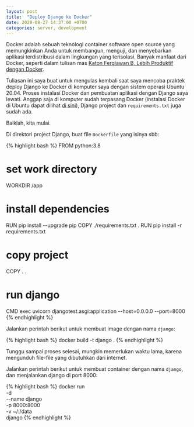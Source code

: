 ```yaml
---
layout: post
title:  "Deploy Django ke Docker"
date: 2020-08-27 14:37:00 +0700
categories: server, development
---
```


Docker adalah sebuah teknologi container software open source yang memungkinkan Anda untuk membangun, menguji, dan menyebarkan aplikasi terdistribusi dalam lingkungan yang terisolasi. Banyak manfaat dari Docker, seperti dalam tulisan mas [Katon Fergiawan B, Lebih Produktif dengan Docker](https://medium.com/@katonfergie/lebih-produktif-dengan-docker-c49b9d6ded8b).

Tuliasan ini saya buat untuk mengulas kembali saat saya mencoba praktek deploy Django ke Docker di komputer saya dengan sistem operasi Ubuntu 20.04. Proses instalasi Docker dan pembuatan aplikasi dengan Django saya lewati. Anggap saja di komputer sudah terpasang Docker (instalasi Docker di Ubuntu dapat dilihat [di sini](https://docs.docker.com/engine/install/ubuntu/)), Django project dan `requirements.txt` juga sudah ada.

Baiklah, kita mulai.

Di direktori project Django, buat file `Dockerfile` yang isinya sbb:

{% highlight bash %}
FROM python:3.8

# set work directory
WORKDIR /app

# install dependencies
RUN pip install --upgrade pip
COPY ./requirements.txt .
RUN pip install -r requirements.txt

# copy project
COPY . .

# run django
CMD exec uvicorn djangotest.asgi:application --host=0.0.0.0 --port=8000
{% endhighlight %}

Jalankan perintah berikut untuk membuat image dengan nama `django`:

{% highlight bash %}
docker build -t django .
{% endhighlight %}

Tunggu sampai proses selesai, mungkin memerlukan waktu lama, karena mengunduh file-file yang dibutuhkan dari internet.

Jalankan perintah berikut untuk membuat container dengan nama `django`, dan menjalankan django di port 8000:

{% highlight bash %}
docker run \
    -d \
    --name django \
    -p 8000:8000 \
    -v ~/:/data \
    django
{% endhighlight %}
